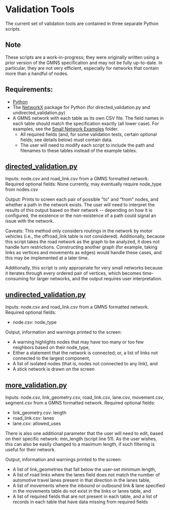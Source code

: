 # Validation Tools
The current set of validation tools are contained in three separate Python scripts.

## Note
These scripts are a work-in-progress; they were originally written using a prior version of the GMNS specification and may not be fully up-to-date. In particular, they are not very efficient, especially for networks that contain more than a handful of nodes. 

## Requirements:
- [Python](https://www.python.org/downloads/)
- The [NetworkX](https://networkx.github.io/) package for Python (for directed_validation.py and undirected_validation.py)
- A GMNS network with each table as its own CSV file. The field names in each table should match the specification exactly (all lower case). For examples, see the [Small Network Examples](../Small_Network_Examples) folder.
	- All required fields (and, for some validation tests, certain optional fields; see details below) must contain data.
	- The user will need to modify each script to include the path and filenames to these tables instead of the example tables.

## [directed_validation.py](NetworkX/directed_validation.py)  
Inputs: node.csv and road_link.csv from a GMNS formatted network. 
Required optional fields: 
None currently, may eventually require node_type from nodes.csv

Output: Prints to screen each pair of possible "to" and "from" nodes, and whether a path in the network exists. The user will need to interpret the results of this output based on their network -- depending on how it is configured, the existence or the non-existence of a path could signal an issue with the network.

Caveats: This method only considers routings in the network by motor vehicles (i.e., the offroad_link table is not considered). Additionally, because this script takes the road network as the graph to be analyzed, it does not handle turn restrictions. Constructing another graph (for example, taking links as vertices and movements as edges) would handle these cases, and this may be implemented at a later time.

Additionally, this script is only appropriate for very small networks because it iterates through every ordered pair of vertices, which becomes time-consuming for larger networks, and the output requires user interpretation.

## [undirected_validation.py](NetworkX/undirected_validation.py)  
Inputs: node.csv and road_link.csv from a GMNS formatted network. 
Required optional fields:
- node.csv: node_type

Output, information and warnings printed to the screen:
- A warning highlights nodes that may have too many or too few neighbors based on their node_type,
- Either a statement that the network is connected; or, a list of links not connected to the largest component,
- A list of isolated nodes (that is, nodes not connected to any link), and
- A stick network is drawn on the screen 

## [more_validation.py](NetworkX/more_validation.py)  
Inputs: node.csv, link_geometry.csv, road_link.csv, lane.csv, movement.csv, segment.csv from a GMNS formatted network. 
Required optional fields:
- link_geometry.csv: length
- road_link.csv: lanes
- lane.csv: allowed_uses  

There is also one additional parameter that the user will need to edit, based on their specific network: min_length (script line 51). As the user wishes, this can also be easily changed to a maximum length, if such filtering is useful for their network.

Output, information and warnings printed to the screen: 
- A list of link_geometries that fall below the user-set minimum length, 
- A list of road links where the lanes field does not match the number of automotive travel lanes present in that direction in the lanes table, 
- A list of movements where the inbound or outbound link & lane specified in the movements table do not exist in the links or lanes table, and  
- A list of required fields that are not present in each table, and a list of records in each table that have data missing from required fields
